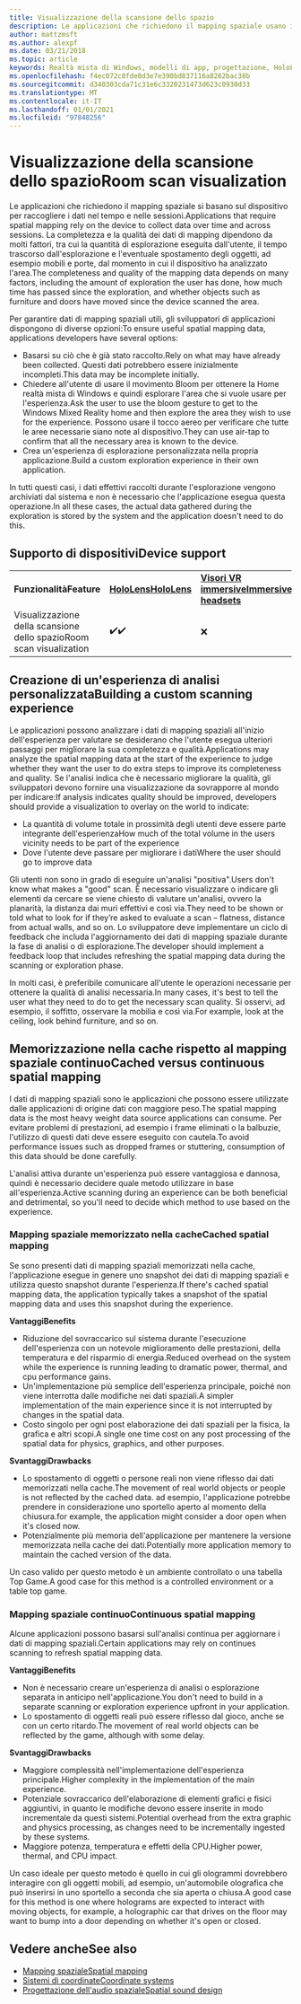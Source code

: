 ```yaml
---
title: Visualizzazione della scansione dello spazio
description: Le applicazioni che richiedono il mapping spaziale usano il dispositivo per raccogliere i dati nel tempo e nelle sessioni.
author: mattzmsft
ms.author: alexpf
ms.date: 03/21/2018
ms.topic: article
keywords: Realtà mista di Windows, modelli di app, progettazione, HoloLens, analisi chat room, mapping spaziale, mesh, auricolare realtà mista, cuffia a realtà mista di Windows, auricolare realtà virtuale, HoloLens
ms.openlocfilehash: f4ec072c8fde8d3e7e390bd837116a8262bac38b
ms.sourcegitcommit: d340303cda71c31e6c3320231473d623c0930d33
ms.translationtype: MT
ms.contentlocale: it-IT
ms.lasthandoff: 01/01/2021
ms.locfileid: "97848256"
---
```

# <a name="room-scan-visualization"></a><span data-ttu-id="a2aed-104">Visualizzazione della scansione dello spazio</span><span class="sxs-lookup"><span data-stu-id="a2aed-104">Room scan visualization</span></span>

<span data-ttu-id="a2aed-105">Le applicazioni che richiedono il mapping spaziale si basano sul dispositivo per raccogliere i dati nel tempo e nelle sessioni.</span><span class="sxs-lookup"><span data-stu-id="a2aed-105">Applications that require spatial mapping rely on the device to collect data over time and across sessions.</span></span> <span data-ttu-id="a2aed-106">La completezza e la qualità dei dati di mapping dipendono da molti fattori, tra cui la quantità di esplorazione eseguita dall'utente, il tempo trascorso dall'esplorazione e l'eventuale spostamento degli oggetti, ad esempio mobili e porte, dal momento in cui il dispositivo ha analizzato l'area.</span><span class="sxs-lookup"><span data-stu-id="a2aed-106">The completeness and quality of the mapping data depends on many factors, including the amount of exploration the user has done, how much time has passed since the exploration, and whether objects such as furniture and doors have moved since the device scanned the area.</span></span>

<span data-ttu-id="a2aed-107">Per garantire dati di mapping spaziali utili, gli sviluppatori di applicazioni dispongono di diverse opzioni:</span><span class="sxs-lookup"><span data-stu-id="a2aed-107">To ensure useful spatial mapping data, applications developers have several options:</span></span>
* <span data-ttu-id="a2aed-108">Basarsi su ciò che è già stato raccolto.</span><span class="sxs-lookup"><span data-stu-id="a2aed-108">Rely on what may have already been collected.</span></span> <span data-ttu-id="a2aed-109">Questi dati potrebbero essere inizialmente incompleti.</span><span class="sxs-lookup"><span data-stu-id="a2aed-109">This data may be incomplete initially.</span></span>
* <span data-ttu-id="a2aed-110">Chiedere all'utente di usare il movimento Bloom per ottenere la Home realtà mista di Windows e quindi esplorare l'area che si vuole usare per l'esperienza.</span><span class="sxs-lookup"><span data-stu-id="a2aed-110">Ask the user to use the bloom gesture to get to the Windows Mixed Reality home and then explore the area they wish to use for the experience.</span></span> <span data-ttu-id="a2aed-111">Possono usare il tocco aereo per verificare che tutte le aree necessarie siano note al dispositivo.</span><span class="sxs-lookup"><span data-stu-id="a2aed-111">They can use air-tap to confirm that all the necessary area is known to the device.</span></span>
* <span data-ttu-id="a2aed-112">Crea un'esperienza di esplorazione personalizzata nella propria applicazione.</span><span class="sxs-lookup"><span data-stu-id="a2aed-112">Build a custom exploration experience in their own application.</span></span>

<span data-ttu-id="a2aed-113">In tutti questi casi, i dati effettivi raccolti durante l'esplorazione vengono archiviati dal sistema e non è necessario che l'applicazione esegua questa operazione.</span><span class="sxs-lookup"><span data-stu-id="a2aed-113">In all these cases, the actual data gathered during the exploration is stored by the system and the application doesn't need to do this.</span></span>

## <a name="device-support"></a><span data-ttu-id="a2aed-114">Supporto di dispositivi</span><span class="sxs-lookup"><span data-stu-id="a2aed-114">Device support</span></span>

<table>
    <colgroup>
    <col width="33%" />
    <col width="33%" />
    <col width="33%" />
    </colgroup>
    <tr>
        <td><span data-ttu-id="a2aed-115"><strong>Funzionalità</strong></span><span class="sxs-lookup"><span data-stu-id="a2aed-115"><strong>Feature</strong></span></span></td>
        <td><span data-ttu-id="a2aed-116"><a href="../hololens-hardware-details.md"><strong>HoloLens</strong></a></span><span class="sxs-lookup"><span data-stu-id="a2aed-116"><a href="../hololens-hardware-details.md"><strong>HoloLens</strong></a></span></span></td>
        <td><span data-ttu-id="a2aed-117"><a href="../discover/immersive-headset-hardware-details.md"><strong>Visori VR immersive</strong></a></span><span class="sxs-lookup"><span data-stu-id="a2aed-117"><a href="../discover/immersive-headset-hardware-details.md"><strong>Immersive headsets</strong></a></span></span></td>
    </tr>
     <tr>
        <td><span data-ttu-id="a2aed-118">Visualizzazione della scansione dello spazio</span><span class="sxs-lookup"><span data-stu-id="a2aed-118">Room scan visualization</span></span></td>
        <td><span data-ttu-id="a2aed-119">✔️</span><span class="sxs-lookup"><span data-stu-id="a2aed-119">✔️</span></span></td>
        <td>❌</td>
    </tr>
</table>



## <a name="building-a-custom-scanning-experience"></a><span data-ttu-id="a2aed-120">Creazione di un'esperienza di analisi personalizzata</span><span class="sxs-lookup"><span data-stu-id="a2aed-120">Building a custom scanning experience</span></span>

<span data-ttu-id="a2aed-121">Le applicazioni possono analizzare i dati di mapping spaziali all'inizio dell'esperienza per valutare se desiderano che l'utente esegua ulteriori passaggi per migliorare la sua completezza e qualità.</span><span class="sxs-lookup"><span data-stu-id="a2aed-121">Applications may analyze the spatial mapping data at the start of the experience to judge whether they want the user to do extra steps to improve its completeness and quality.</span></span> <span data-ttu-id="a2aed-122">Se l'analisi indica che è necessario migliorare la qualità, gli sviluppatori devono fornire una visualizzazione da sovrapporre al mondo per indicare:</span><span class="sxs-lookup"><span data-stu-id="a2aed-122">If analysis indicates quality should be improved, developers should provide a visualization to overlay on the world to indicate:</span></span>
* <span data-ttu-id="a2aed-123">La quantità di volume totale in prossimità degli utenti deve essere parte integrante dell'esperienza</span><span class="sxs-lookup"><span data-stu-id="a2aed-123">How much of the total volume in the users vicinity needs to be part of the experience</span></span>
* <span data-ttu-id="a2aed-124">Dove l'utente deve passare per migliorare i dati</span><span class="sxs-lookup"><span data-stu-id="a2aed-124">Where the user should go to improve data</span></span>

<span data-ttu-id="a2aed-125">Gli utenti non sono in grado di eseguire un'analisi "positiva".</span><span class="sxs-lookup"><span data-stu-id="a2aed-125">Users don't know what makes a "good" scan.</span></span> <span data-ttu-id="a2aed-126">È necessario visualizzare o indicare gli elementi da cercare se viene chiesto di valutare un'analisi, ovvero la planarità, la distanza dai muri effettivi e così via.</span><span class="sxs-lookup"><span data-stu-id="a2aed-126">They need to be shown or told what to look for if they’re asked to evaluate a scan – flatness, distance from actual walls, and so on.</span></span> <span data-ttu-id="a2aed-127">Lo sviluppatore deve implementare un ciclo di feedback che includa l'aggiornamento dei dati di mapping spaziale durante la fase di analisi o di esplorazione.</span><span class="sxs-lookup"><span data-stu-id="a2aed-127">The developer should implement a feedback loop that includes refreshing the spatial mapping data during the scanning or exploration phase.</span></span>

<span data-ttu-id="a2aed-128">In molti casi, è preferibile comunicare all'utente le operazioni necessarie per ottenere la qualità di analisi necessaria.</span><span class="sxs-lookup"><span data-stu-id="a2aed-128">In many cases, it's best to tell the user what they need to do to get the necessary scan quality.</span></span> <span data-ttu-id="a2aed-129">Si osservi, ad esempio, il soffitto, osservare la mobilia e così via.</span><span class="sxs-lookup"><span data-stu-id="a2aed-129">For example, look at the ceiling, look behind furniture, and so on.</span></span>

## <a name="cached-versus-continuous-spatial-mapping"></a><span data-ttu-id="a2aed-130">Memorizzazione nella cache rispetto al mapping spaziale continuo</span><span class="sxs-lookup"><span data-stu-id="a2aed-130">Cached versus continuous spatial mapping</span></span>

<span data-ttu-id="a2aed-131">I dati di mapping spaziali sono le applicazioni che possono essere utilizzate dalle applicazioni di origine dati con maggiore peso.</span><span class="sxs-lookup"><span data-stu-id="a2aed-131">The spatial mapping data is the most heavy weight data source applications can consume.</span></span> <span data-ttu-id="a2aed-132">Per evitare problemi di prestazioni, ad esempio i frame eliminati o la balbuzie, l'utilizzo di questi dati deve essere eseguito con cautela.</span><span class="sxs-lookup"><span data-stu-id="a2aed-132">To avoid performance issues such as dropped frames or stuttering, consumption of this data should be done carefully.</span></span>

<span data-ttu-id="a2aed-133">L'analisi attiva durante un'esperienza può essere vantaggiosa e dannosa, quindi è necessario decidere quale metodo utilizzare in base all'esperienza.</span><span class="sxs-lookup"><span data-stu-id="a2aed-133">Active scanning during an experience can be both beneficial and detrimental, so you'll need to decide which method to use based on the experience.</span></span>

### <a name="cached-spatial-mapping"></a><span data-ttu-id="a2aed-134">Mapping spaziale memorizzato nella cache</span><span class="sxs-lookup"><span data-stu-id="a2aed-134">Cached spatial mapping</span></span>

<span data-ttu-id="a2aed-135">Se sono presenti dati di mapping spaziali memorizzati nella cache, l'applicazione esegue in genere uno snapshot dei dati di mapping spaziali e utilizza questo snapshot durante l'esperienza.</span><span class="sxs-lookup"><span data-stu-id="a2aed-135">If there's cached spatial mapping data, the application typically takes a snapshot of the spatial mapping data and uses this snapshot during the experience.</span></span>

<span data-ttu-id="a2aed-136">**Vantaggi**</span><span class="sxs-lookup"><span data-stu-id="a2aed-136">**Benefits**</span></span>
* <span data-ttu-id="a2aed-137">Riduzione del sovraccarico sul sistema durante l'esecuzione dell'esperienza con un notevole miglioramento delle prestazioni, della temperatura e del risparmio di energia.</span><span class="sxs-lookup"><span data-stu-id="a2aed-137">Reduced overhead on the system while the experience is running leading to dramatic power, thermal, and cpu performance gains.</span></span>
* <span data-ttu-id="a2aed-138">Un'implementazione più semplice dell'esperienza principale, poiché non viene interrotta dalle modifiche nei dati spaziali.</span><span class="sxs-lookup"><span data-stu-id="a2aed-138">A simpler implementation of the main experience since it is not interrupted by changes in the spatial data.</span></span>
* <span data-ttu-id="a2aed-139">Costo singolo per ogni post elaborazione dei dati spaziali per la fisica, la grafica e altri scopi.</span><span class="sxs-lookup"><span data-stu-id="a2aed-139">A single one time cost on any post processing of the spatial data for physics, graphics, and other purposes.</span></span>

<span data-ttu-id="a2aed-140">**Svantaggi**</span><span class="sxs-lookup"><span data-stu-id="a2aed-140">**Drawbacks**</span></span>
* <span data-ttu-id="a2aed-141">Lo spostamento di oggetti o persone reali non viene riflesso dai dati memorizzati nella cache.</span><span class="sxs-lookup"><span data-stu-id="a2aed-141">The movement of real world objects or people is not reflected by the cached data.</span></span> <span data-ttu-id="a2aed-142">ad esempio, l'applicazione potrebbe prendere in considerazione uno sportello aperto al momento della chiusura.</span><span class="sxs-lookup"><span data-stu-id="a2aed-142">for example, the application might consider a door open when it's closed now.</span></span>
* <span data-ttu-id="a2aed-143">Potenzialmente più memoria dell'applicazione per mantenere la versione memorizzata nella cache dei dati.</span><span class="sxs-lookup"><span data-stu-id="a2aed-143">Potentially more application memory to maintain the cached version of the data.</span></span>

<span data-ttu-id="a2aed-144">Un caso valido per questo metodo è un ambiente controllato o una tabella Top Game.</span><span class="sxs-lookup"><span data-stu-id="a2aed-144">A good case for this method is a controlled environment or a table top game.</span></span>

### <a name="continuous-spatial-mapping"></a><span data-ttu-id="a2aed-145">Mapping spaziale continuo</span><span class="sxs-lookup"><span data-stu-id="a2aed-145">Continuous spatial mapping</span></span>

<span data-ttu-id="a2aed-146">Alcune applicazioni possono basarsi sull'analisi continua per aggiornare i dati di mapping spaziali.</span><span class="sxs-lookup"><span data-stu-id="a2aed-146">Certain applications may rely on continues scanning to refresh spatial mapping data.</span></span>

<span data-ttu-id="a2aed-147">**Vantaggi**</span><span class="sxs-lookup"><span data-stu-id="a2aed-147">**Benefits**</span></span>
* <span data-ttu-id="a2aed-148">Non è necessario creare un'esperienza di analisi o esplorazione separata in anticipo nell'applicazione.</span><span class="sxs-lookup"><span data-stu-id="a2aed-148">You don't need to build in a separate scanning or exploration experience upfront in your application.</span></span>
* <span data-ttu-id="a2aed-149">Lo spostamento di oggetti reali può essere riflesso dal gioco, anche se con un certo ritardo.</span><span class="sxs-lookup"><span data-stu-id="a2aed-149">The movement of real world objects can be reflected by the game, although with some delay.</span></span>

<span data-ttu-id="a2aed-150">**Svantaggi**</span><span class="sxs-lookup"><span data-stu-id="a2aed-150">**Drawbacks**</span></span>
* <span data-ttu-id="a2aed-151">Maggiore complessità nell'implementazione dell'esperienza principale.</span><span class="sxs-lookup"><span data-stu-id="a2aed-151">Higher complexity in the implementation of the main experience.</span></span>
* <span data-ttu-id="a2aed-152">Potenziale sovraccarico dell'elaborazione di elementi grafici e fisici aggiuntivi, in quanto le modifiche devono essere inserite in modo incrementale da questi sistemi.</span><span class="sxs-lookup"><span data-stu-id="a2aed-152">Potential overhead from the extra graphic and physics processing, as changes need to be incrementally ingested by these systems.</span></span>
* <span data-ttu-id="a2aed-153">Maggiore potenza, temperatura e effetti della CPU.</span><span class="sxs-lookup"><span data-stu-id="a2aed-153">Higher power, thermal, and CPU impact.</span></span>

<span data-ttu-id="a2aed-154">Un caso ideale per questo metodo è quello in cui gli ologrammi dovrebbero interagire con gli oggetti mobili, ad esempio, un'automobile olografica che può inserirsi in uno sportello a seconda che sia aperta o chiusa.</span><span class="sxs-lookup"><span data-stu-id="a2aed-154">A good case for this method is one where holograms are expected to interact with moving objects, for example, a holographic car that drives on the floor may want to bump into a door depending on whether it's open or closed.</span></span>

## <a name="see-also"></a><span data-ttu-id="a2aed-155">Vedere anche</span><span class="sxs-lookup"><span data-stu-id="a2aed-155">See also</span></span>

* [<span data-ttu-id="a2aed-156">Mapping spaziale</span><span class="sxs-lookup"><span data-stu-id="a2aed-156">Spatial mapping</span></span>](spatial-mapping.md)
* [<span data-ttu-id="a2aed-157">Sistemi di coordinate</span><span class="sxs-lookup"><span data-stu-id="a2aed-157">Coordinate systems</span></span>](coordinate-systems.md)
* [<span data-ttu-id="a2aed-158">Progettazione dell'audio spaziale</span><span class="sxs-lookup"><span data-stu-id="a2aed-158">Spatial sound design</span></span>](spatial-sound-design.md)
